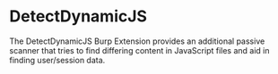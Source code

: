 # DetectDynamicJS
The DetectDynamicJS Burp Extension provides an additional passive scanner that tries to find differing content in JavaScript files and aid in finding user/session data.
